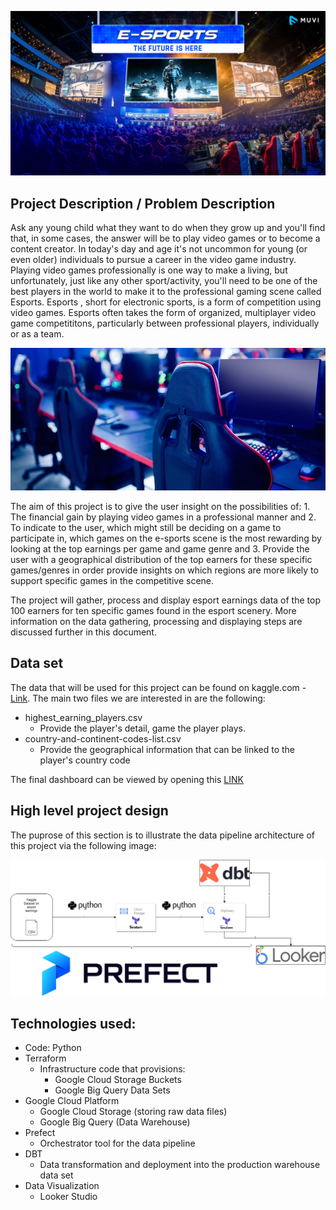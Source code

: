 ![](images/esports_logo.jpg)

## Project Description / Problem Description
Ask any young child what they want to do when they grow up and you'll find that, in some cases, the answer will be to play video games or to become a content creator.  In today's day and age it's not uncommon for young (or even older) individuals to pursue a career in the video game industry.  Playing video games professionally is one way to make a living, but unfortunately, just like any other sport/activity, you'll need to be one of the best players in the world to make it to the professional gaming scene called Esports. Esports , short for electronic sports, is a form of competition using video games.  Esports often takes the form of organized, multiplayer video game competititons, particularly between professional players, individually or as a team.

![](images/esports_sub_logo.jpg)

The aim of this project is to give the user insight on the possibilities of: 1. The financial gain by playing video games in a professional manner and 2.  To indicate to the user, which might still be deciding on a game to participate in, which games on the e-sports scene is the most rewarding by looking at the top earnings per game and game genre and 3.  Provide the user with a geographical distribution of the top earners for these specific games/genres in order provide insights on which regions are more likely to support specific games in the competitive scene.  

The project will gather, process and display esport earnings data of the top 100 earners for ten specific games found in the esport scenery.  More information on the data gathering, processing and displaying steps are discussed further in this document.

## Data set
The data that will be used for this project can be found on kaggle.com - [Link](https://www.kaggle.com/datasets/jackdaoud/esports-earnings-for-players-teams-by-game).  The main two files we are interested in are the following:
* highest_earning_players.csv
    * Provide the player's detail, game the player plays.
* country-and-continent-codes-list.csv
    * Provide the geographical information that can be linked to the player's country code

The final dashboard can be viewed by opening this [LINK](https://lookerstudio.google.com/s/sBzaz4soa7I)

## High level project design
The puprose of this section is to illustrate the data pipeline architecture of this project via the following image:

![](images/overall_design.jpg)




## Technologies used:
* Code: Python
* Terraform
    * Infrastructure code that provisions:
        * Google Cloud Storage Buckets
        * Google Big Query Data Sets
* Google Cloud Platform
    * Google Cloud Storage (storing raw data files)
    * Google Big Query (Data Warehouse)
* Prefect
    * Orchestrator tool for the data pipeline
* DBT
    * Data transformation and deployment into the production warehouse data set
* Data Visualization
    * Looker Studio